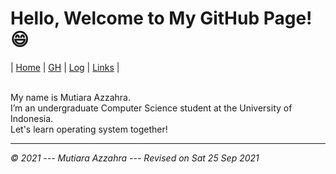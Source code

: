 # Hello, Welcome to My GitHub Page! 😄


| [Home](https://mutiarazzahra.github.io/os212/) | [GH](https://github.com/mutiarazzahra) | [Log](https://mutiarazzahra.github.io/os212/TXT/mylog.txt) | [Links](https://mutiarazzahra.github.io/os212/LINKS/) | 

<br>
My name is Mutiara Azzahra. 
<br>
I’m an undergraduate Computer Science student at the University of Indonesia.
<br>
Let's learn operating system together!


---
*© 2021 --- Mutiara Azzahra --- Revised on Sat 25 Sep 2021* 


